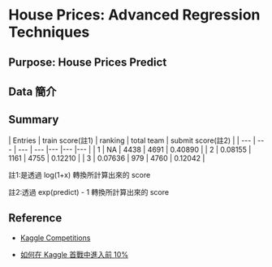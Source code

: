 # House Prices: Advanced Regression Techniques

## Purpose: House Prices Predict

## Data 簡介

## Summary

| Entries | train score(註1) | ranking | total team | submit score(註2) |
| --- | --- | --- | --- |--- |--- |--- |
| 1 | NA | 4438 | 4691 | 0.40890 |
| 2 | 0.08155 | 1161 | 4755 | 0.12210 |
| 3 | 0.07636 | 979 | 4760 | 0.12042 |

註1:是透過 log(1+x) 轉換所計算出來的 score

註2:透過 exp(predict) - 1 轉換所計算出來的 score

## Reference

* [Kaggle Competitions](https://www.kaggle.com/c/house-prices-advanced-regression-techniques)

* [如何在 Kaggle 首戰中進入前 10%](https://dnc1994.com/2016/04/rank-10-percent-in-first-kaggle-competition/)
